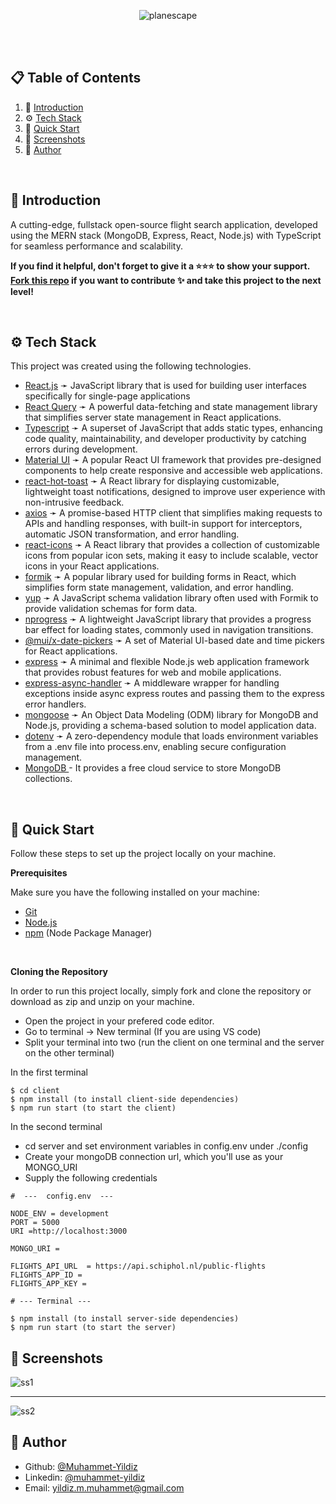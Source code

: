 

<div align="center ">

![planescape](https://github.com/user-attachments/assets/a2886d06-cef3-4390-a4be-49be05c15d1c)
  </div>

</div>

<br/>
<br/>

## 📋 <a name="table">Table of Contents</a>

1. 🤖 [Introduction](#introduction)
2. ⚙️ [Tech Stack](#tech-stack)
3. 🤸 [Quick Start](#quick-start)
4. 📸 [Screenshots](#screenshots)
5. 👤 [Author](#author)
<br/>

## 🤖 <a name="introduction">Introduction</a>

A cutting-edge, fullstack open-source flight search application, developed using the MERN stack (MongoDB, Express, React, Node.js) with TypeScript for seamless performance and scalability.

**If you find it helpful, don't forget to give it a ⭐️⭐️⭐️ to show your support. [Fork this repo](https://github.com/Muhammet-Yildiz/Planescape/fork) if you want to contribute ✨ and take this project to the next level!**

<br/>

## <a name="tech-stack">⚙️ Tech Stack</a>
This project was created using the following technologies.
- [React.js](https://react.dev/learn)  ➛ JavaScript library that is used for building user interfaces specifically for single-page applications
- [React Query](https://tanstack.com/query/latest/docs/framework/react/overview)  ➛ A powerful data-fetching and state management library that simplifies server state management in React applications.
- [Typescript](https://www.typescriptlang.org/docs) ➛ A superset of JavaScript that adds static types, enhancing code quality, maintainability, and developer productivity by catching errors during development.
- [Material UI](https://mui.com/material-ui/getting-started/installation/) ➛ A popular React UI framework that provides pre-designed components to help create responsive and accessible web applications.
- [react-hot-toast](https://react-hot-toast.com/) ➛ A React library for displaying customizable, lightweight toast notifications, designed to improve user experience with non-intrusive feedback.
- [axios](https://www.npmjs.com/package/axios) ➛ A promise-based HTTP client that simplifies making requests to APIs and handling responses, with built-in support for interceptors, automatic JSON transformation, and error handling.
- [react-icons](https://react-icons.github.io/react-icons/) ➛ A React library that provides a collection of customizable icons from popular icon sets, making it easy to include scalable, vector icons in your React applications.
- [formik](https://www.npmjs.com/package/formik) ➛ A popular library used for building forms in React, which simplifies form state management, validation, and error handling.
- [yup](https://www.npmjs.com/package/yup) ➛ A JavaScript schema validation library often used with Formik to provide validation schemas for form data.
- [nprogress](https://www.npmjs.com/package/nprogress) ➛ A lightweight JavaScript library that provides a progress bar effect for loading states, commonly used in navigation transitions.
- [@mui/x-date-pickers](https://www.npmjs.com/package/@mui/x-date-pickers) ➛ A set of Material UI-based date and time pickers for React applications.
- [express](https://expressjs.com/en/starter/installing.html) ➛ A minimal and flexible Node.js web application framework that provides robust features for web and mobile applications.
- [express-async-handler](https://www.npmjs.com/package/express-async-handler) ➛ A middleware wrapper for handling exceptions inside async express routes and passing them to the express error handlers.
- [mongoose](https://www.npmjs.com/package/mongoose) ➛ An Object Data Modeling (ODM) library for MongoDB and Node.js, providing a schema-based solution to model application data.
- [dotenv](https://www.npmjs.com/package/dotenv) ➛ A zero-dependency module that loads environment variables from a .env file into process.env, enabling secure configuration management.
- [MongoDB ](https://www.npmjs.com/package/uuid) - It provides a free cloud service to store MongoDB collections.
 
<br/>


## <a name="quick-start">🤸 Quick Start</a>

Follow these steps to set up the project locally on your machine.

**Prerequisites**

Make sure you have the following installed on your machine:

- [Git](https://git-scm.com/)
- [Node.js](https://nodejs.org/en)
- [npm](https://www.npmjs.com/) (Node Package Manager)

<br/>

**Cloning the Repository**

In order to run this project locally, simply fork and clone the repository or download as zip and unzip on your machine.

- Open the project in your prefered code editor.
- Go to terminal -> New terminal (If you are using VS code)
- Split your terminal into two (run the client on one terminal and the server on the other terminal)

In the first terminal

```
$ cd client
$ npm install (to install client-side dependencies)
$ npm run start (to start the client)
```

In the second terminal

- cd server and set environment variables in config.env under ./config
- Create your mongoDB connection url, which you'll use as your MONGO_URI
- Supply the following credentials

```
#  ---  config.env  ---

NODE_ENV = development
PORT = 5000
URI =http://localhost:3000

MONGO_URI = 

FLIGHTS_API_URL  = https://api.schiphol.nl/public-flights
FLIGHTS_APP_ID = 
FLIGHTS_APP_KEY = 

```

```
# --- Terminal ---

$ npm install (to install server-side dependencies)
$ npm run start (to start the server)
```

## 📸 <a name="screenshots">Screenshots</a>

![ss1](https://github.com/user-attachments/assets/220d4a3f-389e-4b07-8b71-df45d87cd420)
<hr/>

![ss2](https://github.com/user-attachments/assets/2cfaceb9-4854-4fe5-a82e-54de362bac33)


## 👤 <a name="author">Author</a>

- Github: [@Muhammet-Yildiz](https://github.com/Muhammet-Yildiz)
- Linkedin: [@muhammet-yildiz](https://www.linkedin.com/in/yildiz-muhammet/)
- Email: [yildiz.m.muhammet@gmail.com](mailto:yildiz.m.muhammet@gmail.com)


